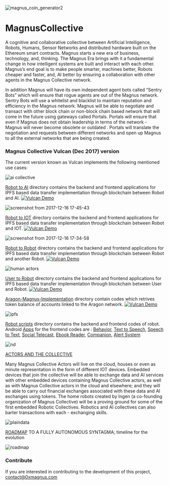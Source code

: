 ![magnus_coin_generator2](https://user-images.githubusercontent.com/33899852/34069771-d0e34828-e27d-11e7-86c6-ebb772e1c0fe.png)
# MagnusCollective
A cognitive and collaborative collective between
Artificial Intelligence, Robots, Humans, Sensor
Networks and distributed hardware built on
the Ethereum smart contracts. Magnus starts a
new era of business, technology, and, thinking.
The Magnus Era brings with it a fundamental
change in how intelligent systems are built and
interact with each other. Magnus’s end goal is to
make people smarter, machines better, Robots
cheaper and faster, and, AI better by ensuring a
collaboration with other agents in the Magnus
Collective network.

In addition Magnus will have its own independent
agent bots called “Sentry Bots” which will ensure
that rogue agents are out of the Magnus network.
Sentry Bots will use a whitelist and blacklist to
maintain reputation and efficiency in the Magnus
network.
Magnus will be able to negotiate and transact
with other block chain or non-block chain
based network that will come in the future using
gateways called Portals. Portals will ensure that
even if Magnus does not obtain leadership in
terms of the network - Magnus will never become
obsolete or outdated . Portals will translate the
negotiation and requests between different
networks and open up Magnus to all the external
networks that are being created. 

### Magnus Collective Vulcan (Dec 2017) version
The current version known as Vulcan implements the following mentioned use cases:

![ai collective](https://user-images.githubusercontent.com/33899852/34070504-935e9272-e28d-11e7-90f2-447657f84ab5.PNG)

[Robot to AI](https://github.com/MagnusCollective/Magnus/tree/master/Robot%20to%20AI) directory contains the backend and 
frontend applications for IPFS based data transfer implementation through blockchain between Robot and AI.
[![Vulcan Demo](https://i.imgur.com/Gb1t1jZ.png)](https://youtu.be/7fMBVxde7qc)

![screenshot from 2017-12-16 17-45-43](https://user-images.githubusercontent.com/33899852/34070264-07c0df58-e289-11e7-9866-22b4860f8adc.png)

[Robot to IOT](https://github.com/MagnusCollective/Magnus/tree/master/Robot%20to%20IOT) directory contains the backend and frontend applications for IPFS based data transfer implementation through blockchain between Robot and IOT.
[![Vulcan Demo](https://i.imgur.com/Gb1t1jZ.png)](https://youtu.be/VaUDE4u9kY4)

![screenshot from 2017-12-16 17-34-58](https://user-images.githubusercontent.com/33899852/34070220-0cff0bda-e288-11e7-8e8c-501bd1b29107.png)

[Robot to Robot](https://github.com/MagnusCollective/Magnus/tree/master/Robot%20to%20Robot) directory contains the backend and frontend applications for IPFS based data transfer implementation through blockchain between Robot and another Robot.
[![Vulcan Demo](https://i.imgur.com/Gb1t1jZ.png)](https://youtu.be/rnFNKtR8gjQ)

![human actors](https://user-images.githubusercontent.com/33899852/34070575-61840542-e28e-11e7-8049-422217caaa4b.PNG)

[User to Robot](https://github.com/MagnusCollective/Magnus/tree/master/User%20to%20Robot) directory contains the backend and frontend applications for IPFS based data transfer implementation through blockchain between User and Robot.
[![Vulcan Demo](https://i.imgur.com/Gb1t1jZ.png)](https://youtu.be/dW0iXsgSpRo)

[Aragon-Magnus-Implementation](https://github.com/MagnusCollective/Magnus/tree/master/Aragon-Magnus-Implementation) directory contain codes which retrives token balance of accounts linked to the Aragon network.
[![Vulcan Demo](https://i.imgur.com/iCxDyHA.png)](https://youtu.be/OFRCmLR2h08)

![ipfs](https://user-images.githubusercontent.com/33899852/34070601-d41487a8-e28e-11e7-9bc8-783f226d3e89.PNG)

[Robot scripts](https://github.com/MagnusCollective/Magnus/tree/master/Robot%20Scripts) directory contains the backend and frontend codes of robot.
Android [Apps](https://github.com/MagnusCollective/Magnus/tree/master/Robot%20Scripts/Android_Apps_Script) for the frontend codes are : [Behavior](https://github.com/adi1001/MagnusCollective/tree/master/Robot%20Scripts/MainRobot_Script/Behavior), [Text to Speech](https://github.com/adi1001/MagnusCollective/tree/master/Robot%20Scripts/MainRobot_Script/SpeechToText), [Speech to Text](https://github.com/adi1001/MagnusCollective/tree/master/Robot%20Scripts/MainRobot_Script/SpeechToText), [Social Telecast](https://github.com/adi1001/MagnusCollective/tree/master/Robot%20Scripts/Android_Apps_Script/SocialTelecastApp), [Ebook Reader](https://github.com/adi1001/MagnusCollective/tree/master/Robot%20Scripts/Android_Apps_Script/E-BookReader), [Companion](https://github.com/adi1001/MagnusCollective/tree/master/Robot%20Scripts/MainRobot_Script/Companion),  [Alert System](https://github.com/adi1001/MagnusCollective/tree/master/Robot%20Scripts/Android_Apps_Script/AlertSystem)

![nd](https://user-images.githubusercontent.com/33899852/34070726-45a829b8-e291-11e7-9c9a-a8012dfe05b0.PNG)


[ACTORS AND THE COLLECTIVE](https://github.com/adi1001/MagnusCollective/blob/master/Actors%20and%20Collective.md)

Many Magnus Collective Actors will live on the cloud, houses or even as minute representation in the form of different IOT devices. Embedded devices that join the collective will be able to exchange data and AI services with other embedded devices containing Magnus Collective actors, as well as with Magnus Collective actors in the cloud and elsewhere; and they will be able to carry out financial exchanges associated with these data and AI exchanges using tokens. The home robots created by Ingen (a co-founding organization of Magnus Collective) will be a proving ground for some of the first embedded Robotic Collectives. Robotics and AI collectives can also barter transactions with each - exchanging skills.

![plaindata](https://user-images.githubusercontent.com/33899852/34071123-9e40efaa-e297-11e7-844e-b7898c9eebb4.PNG)

[ROADMAP](https://github.com/MagnusCollective/Magnus/blob/master/ROADMAP.md) TO A FULLY AUTONOMOUS SYNTAGMA; timeline for the evolution

![roadmap](https://user-images.githubusercontent.com/33899852/34071000-2ddd8cd4-e295-11e7-8832-2069aba2cbbc.PNG)

### Contribute
If you are interested in contributing to the development of this project, contact@0xmagnus.com
